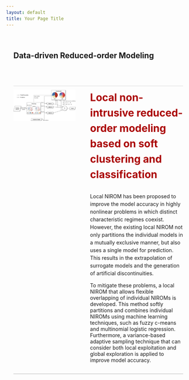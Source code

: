 ```yaml
---
layout: default
title: Your Page Title
---
```


<div style="padding: 20px; max-width: 1200px; margin: 0 auto;">
    <h2 style="text-align: left; margin-bottom: 70px;">Data-driven Reduced-order Modeling</h2>
    <hr style="width: 100%; max-width: 1250px; margin-bottom: 10px; border: none; height: 1.5px; background-color: #d6d6d6;">
    <div style="display: flex; align-items: flex-start;">
        <!-- Left Side: Images -->
        <div style="flex: 1; max-width: 40%; padding-right: 20px;">
            <img src="assets/images/ROM.jpg" alt="Image 2" style="width: 100%; height: auto; margin: 0;">
        </div>
        <!-- Right Side: Text Content -->
        <div style="flex: 1.5; max-width: 60%; padding-left: 20px; margin: 0;">
            <h3 style="color: #aa0303; margin-top: 0; font-size: 2em; line-height: 1.5;">Local non-intrusive reduced-order modeling based on soft clustering and classification</h3>
            <p style="margin-top: 0; font-size: 1em; line-height: 1.5;">
                Local NIROM has been proposed to improve the model accuracy in highly nonlinear problems in which distinct characteristic regimes coexist. 
                However, the existing local NIROM not only partitions the individual models in a mutually exclusive manner, but also uses a single model for prediction. 
                This results in the extrapolation of surrogate models and the generation of artificial discontinuities. 
            </p>
            <p>
                To mitigate these problems, a local NIROM that allows flexible overlapping of individual NIROMs is developed. 
                This method softly partitions and combines individual NIROMs using machine learning techniques, such as fuzzy c-means and multinomial logistic regression. 
                Furthermore, a variance-based adaptive sampling technique that can consider both local exploitation and global exploration is applied to improve model accuracy.
            </p>
        </div>
    </div>
    <hr style="width: 100%; max-width: 1250px; margin-bottom: 10px; border: none; height: 1.5px; background-color: #d6d6d6;">
</div>


